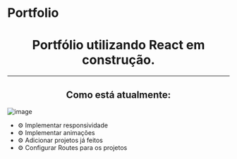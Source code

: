 # Portfolio
<h1 align="center">Portfólio utilizando React em construção.</h1>

---

<h2 align="center">Como está atualmente: </h2>

![image](https://user-images.githubusercontent.com/115120374/232132105-7b3bf0bd-43dc-4e29-9d8c-5758b160fcbb.png)

- ⚙ Implementar responsividade
- ⚙ Implementar animações
- ⚙ Adicionar projetos já feitos
- ⚙ Configurar Routes para os projetos
